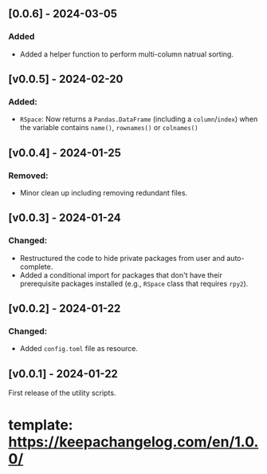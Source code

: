 
## [0.0.6] - 2024-03-05
### Added
- Added a helper function to perform multi-column natrual sorting.


## [v0.0.5] - 2024-02-20
### Added:
* `RSpace`: Now returns a `Pandas.DataFrame` (including a `column`/`index`) when 
the variable contains `name()`, `rownames()` or `colnames()`


## [v0.0.4] - 2024-01-25
### Removed:
* Minor clean up including removing redundant files.


## [v0.0.3] - 2024-01-24
### Changed:
* Restructured the code to hide private packages from user and auto-complete.
* Added a conditional import for packages that don't have their prerequisite packages installed (e.g., `RSpace` class that requires `rpy2`).


## [v0.0.2] - 2024-01-22
### Changed:
* Added `config.toml` file as resource.


## [v0.0.1] - 2024-01-22
First release of the utility scripts.

# template: https://keepachangelog.com/en/1.0.0/